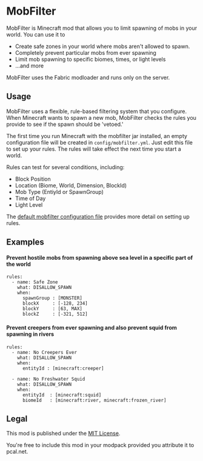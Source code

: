 # MobFilter

MobFilter is Minecraft mod that allows you to limit spawning of mobs in your world.  You can use it to 
* Create safe zones in your world where mobs aren't allowed to spawn.
* Completely prevent particular mobs from ever spawning
* Limit mob spawning to specific biomes, times, or light levels
* ...and more

MobFilter uses the Fabric modloader and runs only on the server.

## Usage

MobFilter uses a flexible, rule-based filtering system that you configure.  When Minecraft wants to spawn
a new mob, MobFilter checks the rules you provide to see if the spawn should be 'vetoed.'

The first time you run Minecraft with the mobfilter jar installed, an empty configuration file will be
created in `config/mobfilter.yml`.  Just edit this file to set up your rules.  The rules will take effect the
next time you start a world.

Rules can test for several conditions, including:
* Block Position
* Location (Biome, World, Dimension, BlockId)
* Mob Type (EntiyId or SpawnGroup)
* Time of Day
* Light Level

The [default mobfilter configuration file](https://github.com/pcal43/mob-filter/blob/1.18/src/main/resources/default-mobfilter.yaml) 
provides more detail on setting up rules.


## Examples

#### Prevent hostile mobs from spawning above sea level in a specific part of the world

```
rules:
  - name: Safe Zone
    what: DISALLOW_SPAWN
    when:
      spawnGroup : [MONSTER]
      blockX     : [-128, 234]
      blockY     : [63, MAX]
      blockZ     : [-321, 512]
```

#### Prevent creepers from ever spawning and also prevent squid from spawning in rivers
```
rules:
  - name: No Creepers Ever
    what: DISALLOW_SPAWN
    when:
      entityId : [minecraft:creeper]

  - name: No Freshwater Squid
    what: DISALLOW_SPAWN
    when:
      entityId  : [minecraft:squid]
      biomeId   : [minecraft:river, minecraft:frozen_river]
```


## Legal

This mod is published under the [MIT License](LICENSE).

You're free to include this mod in your modpack provided you attribute it to pcal.net.